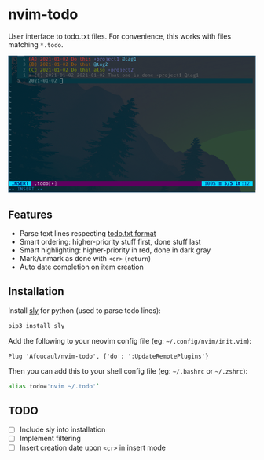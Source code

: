 # nvim-todo

User interface to todo.txt files.
For convenience, this works with files matching `*.todo`.

![Screenshot](https://github.com/Afoucaul/nvim-todo/blob/master/screenshots/screenshot.png?raw=true)


## Features

- Parse text lines respecting [todo.txt format](https://github.com/todotxt/todo.txt)
- Smart ordering: higher-priority stuff first, done stuff last
- Smart highlighting: higher-priority in red, done in dark gray
- Mark/unmark as done with `<cr>` (`return`)
- Auto date completion on item creation


## Installation

Install [sly](https://sly.readthedocs.io/en/latest/sly.html) for python (used to parse todo lines):

```bash
pip3 install sly
```

Add the following to your neovim config file (eg: `~/.config/nvim/init.vim`):

```
Plug 'Afoucaul/nvim-todo', {'do': ':UpdateRemotePlugins'}
```

Then you can add this to your shell config file (eg: `~/.bashrc` or `~/.zshrc`):


```bash
alias todo='nvim ~/.todo'`
```


## TODO

- [ ] Include sly into installation
- [ ] Implement filtering
- [ ] Insert creation date upon `<cr>` in insert mode
